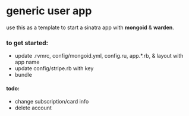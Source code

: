 # generic user app

use this as a template to start a sinatra app with **mongoid** & **warden**.

### to get started: 
- update .rvmrc, config/mongoid.yml, config.ru, app.*.rb, & layout with app name
- update config/stripe.rb with key
- bundle

#### todo:
- change subscription/card info
- delete account